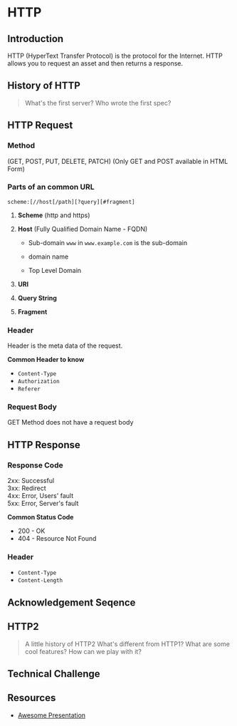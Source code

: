 # HTTP

## Introduction

HTTP (HyperText Transfer Protocol) is the protocol for the Internet. HTTP allows you to request an asset and then returns a response.

## History of HTTP
> What's the first server?
> Who wrote the first spec?

## HTTP Request
### Method
(GET, POST, PUT, DELETE, PATCH)
(Only GET and POST available in HTML Form)

### Parts of an common URL
`scheme:[//host[/path][?query][#fragment]`
1. **Scheme**
(http and https)
2. **Host** (Fully Qualified Domain Name - FQDN)
    * Sub-domain
        `www` in `www.example.com` is the sub-domain
    * domain name

    * Top Level Domain

3. **URI**

4. **Query String**

5. **Fragment**

### Header
Header is the meta data of the request.

**Common Header to know**
* `Content-Type`
* `Authorization`
* `Referer`

### Request Body
GET Method does not have a request body

## HTTP Response

### Response Code
2xx: Successful  
3xx: Redirect  
4xx: Error, Users' fault  
5xx: Error, Server's fault  

**Common Status Code**
* 200 - OK
* 404 - Resource Not Found

### Header
* `Content-Type`
* `Content-Length`

## Acknowledgement Seqence

## HTTP2
> A little history of HTTP2
> What's different from HTTP1?
> What are some cool features?
> How can we play with it?

## Technical Challenge

## Resources
* [Awesome Presentation](https://robrich.org/slides/anatomy_of_a_web_request/)